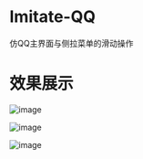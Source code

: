 # Imitate-QQ
仿QQ主界面与侧拉菜单的滑动操作

# 效果展示

![image](https://github.com/Sky0202/Imitate-QQ/blob/master/screenshots/close.png)

![image](https://github.com/Sky0202/Imitate-QQ/blob/master/screenshots/halfopen.png)

![image](https://github.com/Sky0202/Imitate-QQ/blob/master/screenshots/open.png)
